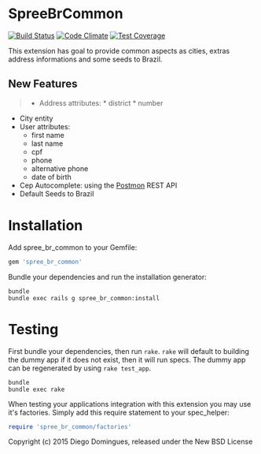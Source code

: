 # SpreeBrCommon

[![Build Status](https://travis-ci.org/ddomingues/spree_br_common.svg)](https://travis-ci.org/ddomingues/spree_br_common)
[![Code Climate](https://codeclimate.com/github/ddomingues/spree_br_common/badges/gpa.svg)](https://codeclimate.com/github/ddomingues/spree_br_common)
[![Test Coverage](https://codeclimate.com/github/ddomingues/spree_br_common/badges/coverage.svg)](https://codeclimate.com/github/ddomingues/spree_br_common)

This extension has goal to provide common aspects as cities, extras address informations and some seeds to Brazil.

## New Features
> * Address attributes:
	* district
	* number
* City entity
* User attributes:
	* first name
	* last name
	* cpf
	* phone
	* alternative phone
	* date of birth
* Cep Autocomplete: using the [Postmon](http://postmon.com.br/) REST API
* Default Seeds to Brazil 

# Installation

Add spree_br_common to your Gemfile:

```ruby
gem 'spree_br_common'
```

Bundle your dependencies and run the installation generator:

```shell
bundle
bundle exec rails g spree_br_common:install
```

# Testing

First bundle your dependencies, then run `rake`. `rake` will default to building the dummy app if it does not exist, then it will run specs. The dummy app can be regenerated by using `rake test_app`.

```shell
bundle
bundle exec rake
```

When testing your applications integration with this extension you may use it's factories.
Simply add this require statement to your spec_helper:

```ruby
require 'spree_br_common/factories'
```

Copyright (c) 2015 Diego Domingues, released under the New BSD License
